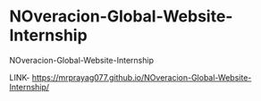# NOveracion-Global-Website-Internship
NOveracion-Global-Website-Internship


LINK- https://mrprayag077.github.io/NOveracion-Global-Website-Internship/

